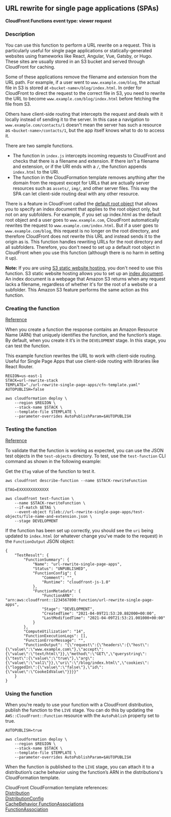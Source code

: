 ## URL rewrite for single page applications (SPAs)

**CloudFront Functions event type: viewer request**

### Description

You can use this function to perform a URL rewrite on a request. This is particularly useful for single page applications or statically-generated websites using frameworks like React, Angular, Vue, Gatsby, or Hugo. These sites are usually stored in an S3 bucket and served through CloudFront for caching.  

Some of these applications remove the filename and extension from the URL path. For example, if a user went to `www.example.com/blog`, the actual file in S3 is stored at `<bucket-name>/blog/index.html`. In order for CloudFront to direct the request to the correct file in S3, you need to rewrite the URL to become `www.example.com/blog/index.html` before fetching the file from S3.  

Others have client-side routing that intercepts the request and deals with it locally instead of sending it to the server. In this case a navigation to `www.example.com/contacts/1` doesn't mean the server has such a resource as `<bucket-name>/contacts/1`, but the app itself knows what to do to access it.

There are two sample functions.  
- The function in `index.js` intercepts incoming requests to CloudFront and checks that there is a filename and extension. If there isn't a filename and extension, or if the URI ends with a `/`, the function appends `index.html` to the URI.  
- The function in the CloudFormation template removes anything after the domain from the request except for URLs that are actually server resources such as `assets/`, `img/`, and other server files. This way the SPA can let client-side routing deal with any other resource.

There is a feature in CloudFront called the [default root object](https://docs.aws.amazon.com/AmazonCloudFront/latest/DeveloperGuide/DefaultRootObject.html) that allows you to specify an index document that applies to the root object only, but not on any subfolders. For example, if you set up index.html as the default root object and a user goes to `www.example.com`, CloudFront automatically rewrites the request to `www.example.com/index.html`. But if a user goes to `www.example.com/blog`, this request is no longer on the root directory, and therefore CloudFront does not rewrite this URL and instead sends it to the origin as is. This function handles rewriting URLs for the root directory and all subfolders. Therefore, you don't need to set up a default root object in CloudFront when you use this function (although there is no harm in setting it up).

**Note:** If you are using [S3 static website hosting](https://docs.aws.amazon.com/AmazonS3/latest/dev/WebsiteHosting.html), you don't need to use this function. S3 static website hosting allows you to set up an [index document](https://docs.aws.amazon.com/AmazonS3/latest/dev/IndexDocumentSupport.html). An index document is a webpage that Amazon S3 returns when any request lacks a filename, regardless of whether it's for the root of a website or a subfolder. This Amazon S3 feature performs the same action as this function.

### Creating the function

[Reference](https://docs.aws.amazon.com/AWSCloudFormation/latest/UserGuide/aws-resource-cloudfront-function.html)

When you create a function the response contains an Amazon Resource Name (ARN) that uniquely identifies the function, and the function’s stage. By default, when you create it it’s in the `DEVELOPMENT` stage. In this stage, you can test the function.  

This example function rewrites the URL to work with client-side routing. Useful for Single Page Apps that use client-side routing with libraries like React Router.
```shell
REGION=us-east-1
STACK=url-rewrite-stack
TEMPLATE="./url-rewrite-single-page-apps/cfn-template.yaml"
AUTOPUBLISH=false

aws cloudformation deploy \
    --region $REGION \
    --stack-name $STACK \
    --template-file $TEMPLATE \
    --parameter-overrides AutoPublishParam=$AUTOPUBLISH
```

### Testing the function

[Reference](https://docs.aws.amazon.com/AmazonCloudFront/latest/DeveloperGuide/test-function.html)

To validate that the function is working as expected, you can use the JSON test objects in the `test-objects` directory. To test, use the `test-function` CLI command as shown in the following example:

Get the `ETag` value of the function to test it.
```shell
aws cloudfront describe-function --name $STACK-rewriteFunction
```

```shell
ETAG=EXXXXXXXXXXXXX

aws cloudfront test-function \
    --name $STACK-rewriteFunction \
    --if-match $ETAG \
    --event-object fileb://url-rewrite-single-page-apps/test-objects/file-name-and-extension.json \
    --stage DEVELOPMENT
```

If the function has been set up correctly, you should see the `uri` being updated to `index.html` (or whatever change you've made to the request) in the `FunctionOutput` JSON object:
```
{
    "TestResult": {
        "FunctionSummary": {
            "Name": "url-rewrite-single-page-apps",
            "Status": "UNPUBLISHED",
            "FunctionConfig": {
                "Comment": "",
                "Runtime": "cloudfront-js-1.0"
            },
            "FunctionMetadata": {
                "FunctionARN": "arn:aws:cloudfront::1234567890:function/url-rewrite-single-page-apps",
                "Stage": "DEVELOPMENT",
                "CreatedTime": "2021-04-09T21:53:20.882000+00:00",
                "LastModifiedTime": "2021-04-09T21:53:21.001000+00:00"
            }
        },
        "ComputeUtilization": "14",
        "FunctionExecutionLogs": [],
        "FunctionErrorMessage": "",
        "FunctionOutput": "{\"request\":{\"headers\":{\"host\":{\"value\":\"www.example.com\"},\"accept\":{\"value\":\"text/html\"}},\"method\":\"GET\",\"querystring\":{\"test\":{\"value\":\"true\"},\"arg\":{\"value\":\"val1\"}},\"uri\":\"/blog/index.html\",\"cookies\":{\"loggedIn\":{\"value\":\"false\"},\"id\":{\"value\":\"CookeIdValue\"}}}}"
    }
}
```

### Using the function

When you’re ready to use your function with a CloudFront distribution, publish the function to the `LIVE` stage. You can do this by updating the `AWS::CloudFront::Function` resource with the `AutoPublish` property set to true. 

```shell
AUTOPUBLISH=true

aws cloudformation deploy \
    --region $REGION \
    --stack-name $STACK \
    --template-file $TEMPLATE \
    --parameter-overrides AutoPublishParam=$AUTOPUBLISH
```

When the function is published to the `LIVE` stage, you can attach it to a distribution’s cache behavior using the function’s ARN in the distributions's CloudFormation template.

CloudFront CloudFormation template references:  
[Distribution](https://docs.aws.amazon.com/AWSCloudFormation/latest/UserGuide/aws-resource-cloudfront-distribution.html)  
[DistributionConfig](https://docs.aws.amazon.com/AWSCloudFormation/latest/UserGuide/aws-properties-cloudfront-distribution-distributionconfig.html)  
[CacheBehavior FunctionAssociations](https://docs.aws.amazon.com/AWSCloudFormation/latest/UserGuide/aws-properties-cloudfront-distribution-cachebehavior.html#cfn-cloudfront-distribution-cachebehavior-functionassociations)  
[FunctionAssociation](https://docs.aws.amazon.com/AWSCloudFormation/latest/UserGuide/aws-properties-cloudfront-distribution-functionassociation.html)  
